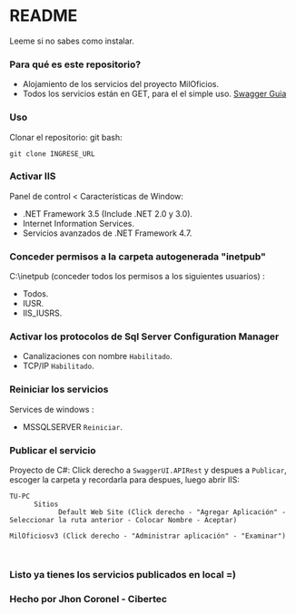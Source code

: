 # README #

Leeme si no sabes como instalar.

### Para qué es este repositorio? ###

* Alojamiento de los servicios del proyecto MilOficios.
* Todos los servicios están en GET, para el el simple uso.
[Swagger Guia](https://geeks.ms/jorge/2018/01/25/uso-de-swagger-en-una-asp-net-core-2-web-api-i/)

### Uso ###
Clonar el repositorio:
git bash:
```
git clone INGRESE_URL
```
### Activar IIS ###
Panel de control < Características de Window:

* .NET Framework 3.5 (Include .NET 2.0 y 3.0).
* Internet Information Services.
* Servicios avanzados de .NET Framework 4.7.

### Conceder permisos a la carpeta autogenerada "inetpub" ###
C:\inetpub (conceder todos los permisos a los siguientes usuarios) : 

* Todos.
* IUSR.
* IIS_IUSRS.

### Activar los protocolos de Sql Server Configuration Manager ###

* Canalizaciones con nombre `Habilitado`.
* TCP/IP `Habilitado`.


### Reiniciar los servicios ##
Services de windows :

* MSSQLSERVER `Reiniciar`.


### Publicar el servicio ###
Proyecto de C#:
Click derecho a `SwaggerUI.APIRest` y despues a `Publicar`, escoger la carpeta y recordarla para despues, luego abrir IIS:
```
TU-PC
      Sitios
            Default Web Site (Click derecho - "Agregar Aplicación" - Seleccionar la ruta anterior - Colocar Nombre - Aceptar)
                                                                  MilOficiosv3 (Click derecho - "Administrar aplicación" - "Examinar")
                                  
                                                                    
```
### Listo ya tienes los servicios publicados en local =) ###
### Hecho por Jhon Coronel - Cibertec ###

